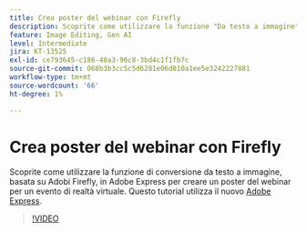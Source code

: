 ```yaml
---
title: Crea poster del webinar con Firefly
description: Scoprite come utilizzare la funzione "Da testo a immagine", basata su un Adobe Firefly Adobe Express, per creare un poster di un webinar per un evento di realtà virtuale
feature: Image Editing, Gen AI
level: Intermediate
jira: KT-13525
exl-id: ce793645-c186-48a3-96c8-3bd4c1f1fb7c
source-git-commit: 068b3b3cc5c5d6281e06d810a1ee5e3242227881
workflow-type: tm+mt
source-wordcount: '66'
ht-degree: 1%

---
```


# Crea poster del webinar con Firefly

Scoprite come utilizzare la funzione di conversione da testo a immagine, basata su Adobi Firefly, in Adobe Express per creare un poster del webinar per un evento di realtà virtuale. Questo tutorial utilizza il nuovo [Adobe Express](https://www.adobe.com/express/).

>[!VIDEO](https://video.tv.adobe.com/v/3420810?quality=12&learn=on&hidetitle=true)
